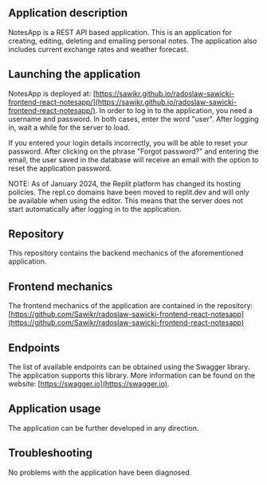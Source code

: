 ## Application description
NotesApp is a REST API based application. This is an application for creating, editing, deleting and emailing personal notes.
The application also includes current exchange rates and weather forecast.

## Launching the application
NotesApp is deployed at: [https://sawikr.github.io/radoslaw-sawicki-frontend-react-notesapp/](https://sawikr.github.io/radoslaw-sawicki-frontend-react-notesapp/).
In order to log in to the application, you need a username and password. In both cases, enter the word "user". After logging in, wait a while for the server to load.

If you entered your login details incorrectly, you will be able to reset your password. After clicking on the phrase "Forgot password?" and entering the email, the user saved in the database will receive an email with the option to reset the application password.

NOTE: As of January 2024, the Replit platform has changed its hosting policies. The repl.co domains have been moved to replit.dev and will only be available when using the editor. This means that the server does not start automatically after logging in to the application.

## Repository
This repository contains the backend mechanics of the aforementioned application.

##  Frontend mechanics
The frontend mechanics of the application are contained in the repository:
[https://github.com/Sawikr/radoslaw-sawicki-frontend-react-notesapp](https://github.com/Sawikr/radoslaw-sawicki-frontend-react-notesapp)

## Endpoints
The list of available endpoints can be obtained using the Swagger library. The application supports this library.
More information can be found on the website: [https://swagger.io](https://swagger.io).

## Application usage
The application can be further developed in any direction.

## Troubleshooting
No problems with the application have been diagnosed.